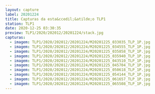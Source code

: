 ```yaml
---
layout: capture
label: 20201224
title: Capturas da esta&ccedil;&atilde;o TLP1
station: TLP1
date: 2020-12-25 03:30:35
preview: TLP1/2020/202012/20201224/stack.jpg
capturas:
  - imagem: TLP1/2020/202012/20201224/M20201225_033035_TLP_1P.jpg
  - imagem: TLP1/2020/202012/20201224/M20201225_034555_TLP_1P.jpg
  - imagem: TLP1/2020/202012/20201224/M20201225_035858_TLP_1P.jpg
  - imagem: TLP1/2020/202012/20201224/M20201225_035940_TLP_1P.jpg
  - imagem: TLP1/2020/202012/20201224/M20201225_043510_TLP_1P.jpg
  - imagem: TLP1/2020/202012/20201224/M20201225_045704_TLP_1P.jpg
  - imagem: TLP1/2020/202012/20201224/M20201225_050618_TLP_1P.jpg
  - imagem: TLP1/2020/202012/20201224/M20201225_054144_TLP_1P.jpg
  - imagem: TLP1/2020/202012/20201224/M20201225_061657_TLP_1P.jpg
  - imagem: TLP1/2020/202012/20201224/M20201225_065508_TLP_1P.jpg
---
```

